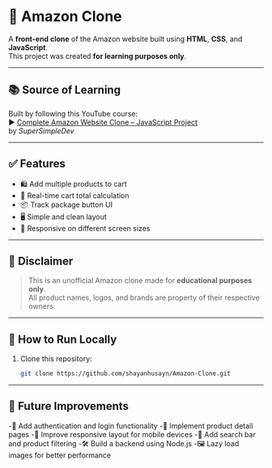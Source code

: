 # 🛒 Amazon Clone

A **front-end clone** of the Amazon website built using **HTML**, **CSS**, and **JavaScript**.  
This project was created **for learning purposes only**.

---

## 📚 Source of Learning

Built by following this YouTube course:  
▶️ [Complete Amazon Website Clone – JavaScript Project](https://www.youtube.com/watch?v=EerdGm-ehJQ&t=57560s)  
by *SuperSimpleDev*

---

## ✅ Features

- 🛍️ Add multiple products to cart  
- 💸 Real-time cart total calculation  
- 📦 Track package button UI  
- 🖥️ Simple and clean layout  
- 📱 Responsive on different screen sizes

---

## 🛑 Disclaimer

> This is an unofficial Amazon clone made for **educational purposes only**.  
> All product names, logos, and brands are property of their respective owners.

---

## 🚀 How to Run Locally

1. Clone this repository:
   ```bash
   git clone https://github.com/shayanhusayn/Amazon-Clone.git

---

## 🔧 Future Improvements

-🔐 Add authentication and login functionality
-🧾 Implement product detail pages
-📱 Improve responsive layout for mobile devices
-🔎 Add search bar and product filtering
-🛠️ Build a backend using Node.js
-🖼️ Lazy load images for better performance
